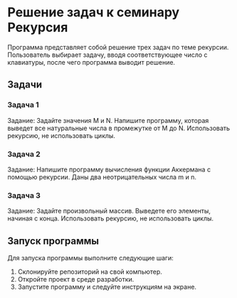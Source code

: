 # Решение задач к семинару Рекурсия

Программа представляет собой решение трех задач по теме рекурсии. Пользователь выбирает задачу, вводя соответствующее число с клавиатуры, после чего программа выводит решение.

## Задачи

### Задача 1

Задание: Задайте значения M и N. Напишите программу, которая выведет все натуральные числа в промежутке от M до N. Использовать рекурсию, не использовать циклы.

### Задача 2

Задание: Напишите программу вычисления функции Аккермана с помощью рекурсии. Даны два неотрицательных числа m и n.

### Задача 3

Задание: Задайте произвольный массив. Выведете его элементы, начиная с конца. Использовать рекурсию, не использовать циклы.

## Запуск программы

Для запуска программы выполните следующие шаги:
1. Склонируйте репозиторий на свой компьютер.
2. Откройте проект в среде разработки.
3. Запустите программу и следуйте инструкциям на экране.
